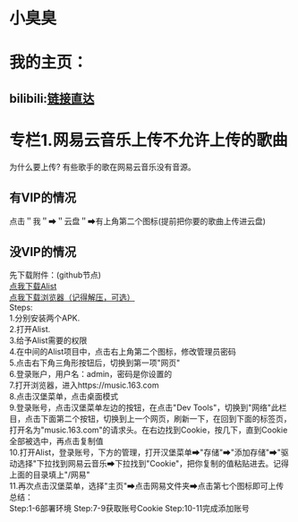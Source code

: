 # 小臭臭

# 我的主页：
## bilibili:<a href=https://space.bilibili.com/2119455161>链接直达</a>
# 专栏1.网易云音乐上传不允许上传的歌曲
为什么要上传?
有些歌手的歌在网易云音乐没有音源。
## 有VIP的情况
点击＂我＂➡＂云盘＂➡有上角第二个图标(提前把你要的歌曲上传进云盘)
## 没VIP的情况
先下载附件：(github节点) <br>
<a href="https://github.com/lookmeplus/bu/releases/download/%E9%99%84%E4%BB%B6/AList_1.24.121301.apk">点我下载Alist</a><br><a href="https://github.com/lookmeplus/bu/releases/download/%E9%99%84%E4%BB%B6/_2.6.1.031.zip">点我下载浏览器（记得解压，可选）</a><br>
Steps:<br>
1.分别安装两个APK.<br>
2.打开Alist.<br>
3.给予Alist需要的权限<br>
4.在中间的Alist项目中，点击右上角第二个图标，修改管理员密码<br>
5.点击右下角三角形按钮后，切换到第一项"网页"<br>
6.登录账户，用户名：admin，密码是你设置的<br>
7.打开浏览器，进入https://music.163.com<br>
8.点击汉堡菜单，点击桌面模式<br>
9.登录账号，点击汉堡菜单左边的按钮，在点击"Dev Tools"，切换到"网络"此栏目，点击下面第二个按钮，切换到上一个网页，刷新一下，在回到下面的标签页，打开名为"music.163.com"的请求头。在右边找到Cookie，按几下，直到Cookie全部被选中，再点击复制值<br>
10.打开Alist，登录账号，下方的管理，打开汉堡菜单➡"存储"➡"添加存储"➡"驱动选择"下拉找到网易云音乐➡下拉找到"Cookie"，把你复制的值粘贴进去。记得上面的目录填上"/网易"<br>
11.再次点击汉堡菜单，选择"主页"➡点击网易文件夹➡点击第七个图标即可上传<br>
总结：<br>
Step:1-6部署环境
Step:7-9获取账号Cookie
Step:10-11完成添加账号